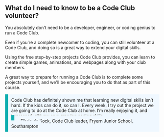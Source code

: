 
## What do I need to know to be a Code Club volunteer?


You absolutely don't need to be a developer, engineer, or coding genius to run a Code Club.

Even if you're a complete newcomer to coding, you can still volunteer at a Code Club, and doing so is a great way to extend your digital skills.

Using the free step-by-step projects Code Club provides, you can learn to create simple games, animations, and webpages along with your club members.

A great way to prepare for running a Code Club is to complete some projects yourself, and we'll be encouraging you to do that as part of this course.

<p style='border-left: solid; border-width:10px; border-color: #0faeb0; background-color: aliceblue; padding: 10px;'>
Code Club has definitely shown me that learning new digital skills isn’t hard. If the kids can do it, so can I. Every week, I try out the project we are going to do at the Code Club at home. I’m really enjoying it, and impressed with my own growing coding skills.<br>
<span style= "text-align:right; border-left: solid; border-width:10px; border-color: #0faeb0; background-color: aliceblue; padding: 10px;">
- Elbrie de Kock, Code Club leader, Fryern Junior School, Southampton
</span></p>

